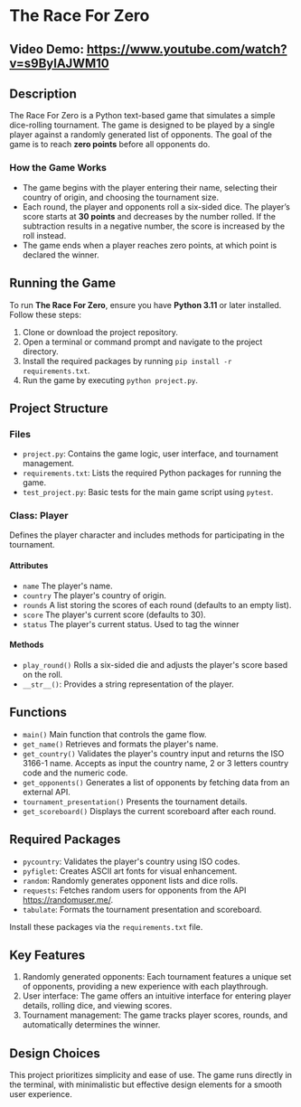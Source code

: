 # The Race For Zero

## Video Demo:  <https://www.youtube.com/watch?v=s9BylAJWM10>

## Description

The Race For Zero is a Python text-based game that simulates a simple dice-rolling tournament. The game is designed to be played by a single player against a randomly generated list of opponents. The goal of the game is to reach **zero points** before all opponents do.

### How the Game Works

- The game begins with the player entering their name, selecting their country of origin, and choosing the tournament size.
- Each round, the player and opponents roll a six-sided dice. The player’s score starts at **30 points** and decreases by the number rolled. If the subtraction results in a negative number, the score is increased by the roll instead.
- The game ends when a player reaches zero points, at which point is declared the winner.

## Running the Game

To run **The Race For Zero**, ensure you have **Python 3.11** or later installed. Follow these steps:

1. Clone or download the project repository.
2. Open a terminal or command prompt and navigate to the project directory.
3. Install the required packages by running `pip install -r requirements.txt`.
4. Run the game by executing `python project.py`.

## Project Structure

### Files

- `project.py`: Contains the game logic, user interface, and tournament management.
- `requirements.txt`: Lists the required Python packages for running the game.
- `test_project.py`: Basic tests for the main game script using `pytest`.

### Class: Player

Defines the player character and includes methods for participating in the tournament.

#### Attributes

- `name` The player's name.
- `country` The player's country of origin.
- `rounds` A list storing the scores of each round (defaults to an empty list).
- `score` The player's current score (defaults to 30).
- `status` The player's current status. Used to tag the winner

#### Methods

- `play_round()` Rolls a six-sided die and adjusts the player's score based on the roll.
- `__str__()`: Provides a string representation of the player.

## Functions

- `main()` Main function that controls the game flow.
- `get_name()` Retrieves and formats the player's name.
- `get_country()` Validates the player's country input and returns the ISO 3166-1 name.
 Accepts as input the country name, 2 or 3 letters country code and the numeric code.
- `get_opponents()` Generates a list of opponents by fetching data from an external API.
- `tournament_presentation()` Presents the tournament details.
- `get_scoreboard()` Displays the current scoreboard after each round.

## Required Packages

- `pycountry`: Validates the player's country using ISO codes.
- `pyfiglet`: Creates ASCII art fonts for visual enhancement.
- `random`: Randomly generates opponent lists and dice rolls.
- `requests`: Fetches random users for opponents from the API <https://randomuser.me/>.
- `tabulate`: Formats the tournament presentation and scoreboard.

Install these packages via the `requirements.txt` file.

## Key Features

1. Randomly generated opponents: Each tournament features a unique set of opponents, providing a new experience with each playthrough.
2. User interface: The game offers an intuitive interface for entering player details, rolling dice, and viewing scores.
3. Tournament management: The game tracks player scores, rounds, and automatically determines the winner.

## Design Choices

This project prioritizes simplicity and ease of use. The game runs directly in the terminal, with minimalistic but effective design elements for a smooth user experience.
